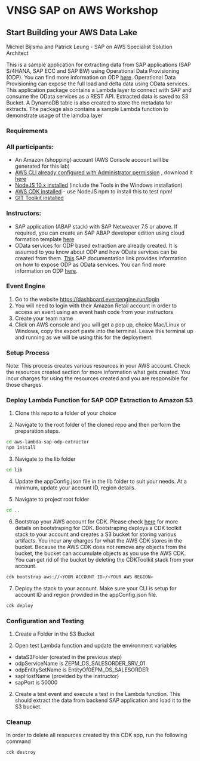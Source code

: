 # VNSG SAP on AWS Workshop 
## Start Building your AWS Data Lake

Michiel Bijlsma and Patrick Leung - SAP on AWS Specialist Solution Architect

This is a sample application for extracting data from SAP applications (SAP S/4HANA, SAP ECC and SAP BW) using Operational Data Provisioning (ODP). You can find more information on ODP [here](https://blogs.sap.com/2017/07/20/operational-data-provisioning-odp-faq/). Operational Data Provisioning can expose the full load and delta data using OData services. This application package contains a Lambda layer to connect with SAP and consume the OData services as a REST API. Extracted data is saved to S3 Bucket. A DynamoDB table is also created to store the metadata for extracts. The package also contains a sample Lambda function to demonstrate usage of the lamdba layer

### Requirements
### All participants:
* An Amazon (shopping) account (AWS Console account will be generated for this lab)
* [AWS CLI already configured with Administrator permission](https://docs.aws.amazon.com/cli/latest/userguide/cli-chap-welcome.html) , download it [here](https://aws.amazon.com/cli/)
* [NodeJS 10.x installed](https://nodejs.org/en/download/) (include the Tools in the Windows installation)
* [AWS CDK installed](https://docs.aws.amazon.com/cdk/latest/guide/getting_started.html) - use NodeJS npm to install this to test npm!
* [GIT Toolkit installed](https://git-scm.com/downloads)

### Instructors:
* SAP application (ABAP stack) with SAP Netweaver 7.5 or above. If required, you can create an SAP ABAP developer edition using cloud formation template [here](https://github.com/aws-samples/aws-cloudformation-sap-abap-dev)
* OData services for ODP based extraction are already created. It is assumed to you know about ODP and how OData services can be created from them. [This](https://help.sap.com/viewer/ccc9cdbdc6cd4eceaf1e5485b1bf8f4b/7.5.9/en-US/11853413cf124dde91925284133c007d.html) SAP documentation link provides information on how to expose ODP as OData services. You can find more information on ODP [here](https://blogs.sap.com/2017/07/20/operational-data-provisioning-odp-faq/).

### Event Engine
1. Go to the website  https://dashboard.eventengine.run/login
2. You will need to login with their Amazon Retail account in order to access an event using an event hash code from your instructors
3. Create your team name
4. Click on AWS console and you will get a pop up, choice Mac/Linux or Windows, copy the export paste into the terminal. Leave this terminal up and running as we will be using this for the deployment.    

### Setup Process

Note: This process creates various resources in your AWS account. Check the resources created section for more information what gets created. You incur charges for using the resources created and you are responsible for those charges.

### Deploy Lambda Function for SAP ODP Extraction to Amazon S3

1. Clone this repo to a folder of your choice

2. Navigate to the root folder of the cloned repo and then perform the preparation steps.
```bash
cd aws-lambda-sap-odp-extractor
npm install
```
3. Navigate to the lib folder
```bash
cd lib
```
4. Update the appConfig.json file in the lib folder to suit your needs. At a minimum, update your account ID, region details.

5. Navigate to project root folder
```bash
cd ..
```

6. Bootstrap your AWS account for CDK. Please check [here](https://docs.aws.amazon.com/cdk/latest/guide/tools.html) for more details on bootstraping for CDK. Bootstraping deploys a CDK toolkit stack to your account and creates a S3 bucket for storing various artifacts. You incur any charges for what the AWS CDK stores in the bucket. Because the AWS CDK does not remove any objects from the bucket, the bucket can accumulate objects as you use the AWS CDK. You can get rid of the bucket by deleting the CDKToolkit stack from your account.
```bash
cdk bootstrap aws://<YOUR ACCOUNT ID>/<YOUR AWS REGION>
```

7. Deploy the stack to your account. Make sure your CLI is setup for account ID and region provided in the appConfig.json file. 
```bash
cdk deploy
```

### Configuration and Testing

1. Create a Folder in the S3 Bucket

2. Open test Lambda function and update the environment variables 
  * dataS3Folder (created in the previous step) 
  * odpServiceName is ZEPM_DS_SALESORDER_SRV_01 
  * odpEntitySetName is EntityOf0EPM_DS_SALESORDER 
  * sapHostName (provided by the instructor)
  * sapPort is 50000

2. Create a test event and execute a test in the Lambda function. This should extract the data from backend SAP application and load it to the S3 bucket.

### Cleanup

In order to delete all resources created by this CDK app, run the following command
```bash
cdk destroy
```

